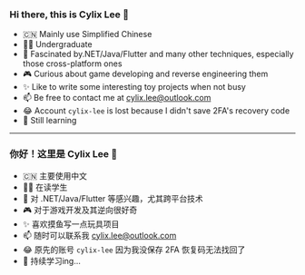 ### Hi there, this is Cylix Lee 👋

- 🇨🇳 Mainly use Simplified Chinese
- 👨‍🎓 Undergraduate
- 🥰 Fascinated by.NET/Java/Flutter and many other techniques, especially those cross-platform ones
- 🎮 Curious about game developing and reverse engineering them
- ✨ Like to write some interesting toy projects when not busy
- 📫 Be free to contact me at cylix.lee@outlook.com
- 😂 Account `cylix-lee` is lost because I didn't save 2FA's recovery code
- 🌱 Still learning

---

### 你好！这里是 Cylix Lee 👋

- 🇨🇳 主要使用中文
- 👨‍🎓 在读学生
- 🥰 对 .NET/Java/Flutter 等感兴趣，尤其跨平台技术
- 🎮 对于游戏开发及其逆向很好奇
- ✨ 喜欢摸鱼写一点玩具项目
- 📫 随时可以联系我 cylix.lee@outlook.com
- 😂 原先的账号 `cylix-lee` 因为我没保存 2FA 恢复码无法找回了
- 🌱 持续学习ing...

<!--
**cylixlee/cylixlee** is a ✨ _special_ ✨ repository because its `README.md` (this file) appears on your GitHub profile.

Here are some ideas to get you started:

- 🔭 I’m currently working on ...
- 🌱 I’m currently learning ...
- 👯 I’m looking to collaborate on ...
- 🤔 I’m looking for help with ...
- 💬 Ask me about ...
- 📫 How to reach me: ...
- 😄 Pronouns: ...
- ⚡ Fun fact: ...
-->
